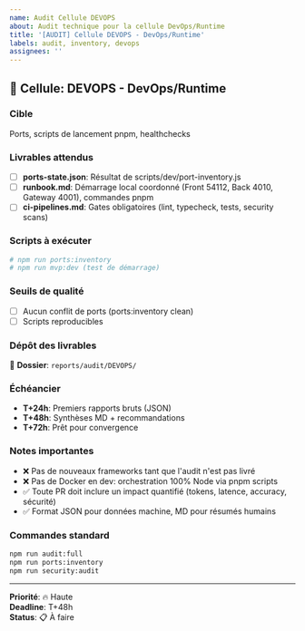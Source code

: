```yaml
---
name: Audit Cellule DEVOPS
about: Audit technique pour la cellule DevOps/Runtime
title: '[AUDIT] Cellule DEVOPS - DevOps/Runtime'
labels: audit, inventory, devops
assignees: ''
---
```


## 🎯 **Cellule**: DEVOPS - DevOps/Runtime

### **Cible**
Ports, scripts de lancement pnpm, healthchecks

### **Livrables attendus**
- [ ] **ports-state.json**: Résultat de scripts/dev/port-inventory.js
- [ ] **runbook.md**: Démarrage local coordonné (Front 54112, Back 4010, Gateway 4001), commandes pnpm
- [ ] **ci-pipelines.md**: Gates obligatoires (lint, typecheck, tests, security scans)

### **Scripts à exécuter**
```bash
# npm run ports:inventory
# npm run mvp:dev (test de démarrage)
```

### **Seuils de qualité**
- [ ] Aucun conflit de ports (ports:inventory clean)
- [ ] Scripts reproducibles

### **Dépôt des livrables**
📁 **Dossier**: `reports/audit/DEVOPS/`

### **Échéancier**
- **T+24h**: Premiers rapports bruts (JSON)
- **T+48h**: Synthèses MD + recommandations  
- **T+72h**: Prêt pour convergence

### **Notes importantes**
- ❌ Pas de nouveaux frameworks tant que l'audit n'est pas livré
- ❌ Pas de Docker en dev: orchestration 100% Node via pnpm scripts
- ✅ Toute PR doit inclure un impact quantifié (tokens, latence, accuracy, sécurité)
- ✅ Format JSON pour données machine, MD pour résumés humains

### **Commandes standard**
```bash
npm run audit:full
npm run ports:inventory
npm run security:audit
```

---
**Priorité**: 🔥 Haute  
**Deadline**: T+48h  
**Status**: 📋 À faire